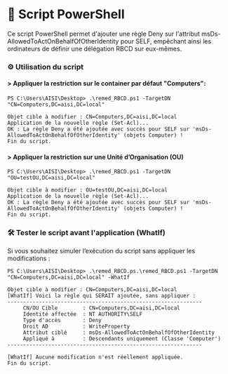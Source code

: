 # 📜 Script PowerShell

Ce script PowerShell permet d'ajouter une règle Deny sur l'attribut msDs-AllowedToActOnBehalfOfOtherIdentity pour SELF, empêchant ainsi les ordinateurs de définir une délégation RBCD sur eux-mêmes.

### ⚙️ Utilisation du script

#### > Appliquer la restriction sur le container par défaut "Computers":
``` 
PS C:\Users\AISI\Desktop> .\remed_RBCD.ps1 -TargetDN "CN=Computers,DC=aisi,DC=local"

Objet cible à modifier : CN=Computers,DC=aisi,DC=local
Application de la nouvelle règle (Set-Acl)...
OK : La règle Deny a été ajoutée avec succès pour SELF sur 'msDs-AllowedToActOnBehalfOfOtherIdentity' (objets Computer) !
Fin du script.
```

#### > Appliquer la restriction sur une Unité d’Organisation (OU)
```
PS C:\Users\AISI\Desktop> .\remed_RBCD.ps1 -TargetDN "OU=testOU,DC=aisi,DC=local"

Objet cible à modifier : OU=testOU,DC=aisi,DC=local
Application de la nouvelle règle (Set-Acl)...
OK : La règle Deny a été ajoutée avec succès pour SELF sur 'msDs-AllowedToActOnBehalfOfOtherIdentity' (objets Computer) !
Fin du script.
```

### 🛠 Tester le script avant l'application (WhatIf)

Si vous souhaitez simuler l’exécution du script sans appliquer les modifications :

```
PS C:\Users\AISI\Desktop> .\remed_RBCD.ps.\remed_RBCD.ps1 -TargetDN "CN=Computers,DC=aisi,DC=local" -WhatIf

Objet cible à modifier : CN=Computers,DC=aisi,DC=local
[WhatIf] Voici la règle qui SERAIT ajoutée, sans appliquer :
--------------------------------------------------------------
     CN/OU Cible        : CN=Computers,DC=aisi,DC=local                          
     Identité affectée  : NT AUTHORITY\SELF
     Type d'accès       : Deny
     Droit AD           : WriteProperty
     Attribut ciblé     : msDs-AllowedToActOnBehalfOfOtherIdentity
     Appliqué à         : Descendants uniquement (Classe 'Computer')
--------------------------------------------------------------

[WhatIf] Aucune modification n'est réellement appliquée.
Fin du script.
```
